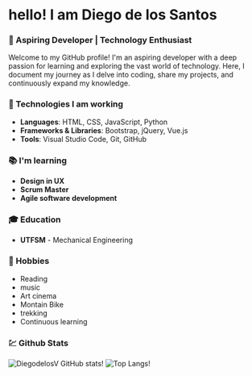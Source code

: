 # hello! I am Diego de los Santos

### 🚀 Aspiring Developer | Technology Enthusiast

Welcome to my GitHub profile! I'm an aspiring developer with a deep passion for learning and exploring the vast world of technology. Here, I document my journey as I delve into coding, share my projects, and continuously expand my knowledge.

### 🌟 Technologies I am working

- **Languages​​**: HTML, CSS, JavaScript, Python
- **Frameworks & Libraries**: Bootstrap, jQuery, Vue.js
- **Tools**: Visual Studio Code, Git, GitHub

### 📚 I'm learning

- **Design in UX**
- **Scrum Master**
- **Agile software development**

### 🎓 Education

- **UTFSM** - Mechanical Engineering

### 🎨 Hobbies

- Reading
- music
- Art cinema
- Montain Bike
- trekking
- Continuous learning

### :chart: Github Stats

![DiegodelosV GitHub stats](https://github-readme-stats.vercel.app/api?username=DiegodelosV&show_icons=true&theme=dark)!
![Top Langs](https://github-readme-stats.vercel.app/api/top-langs/?username=DiegodelosV&hide_progress=true&theme=dark)!
